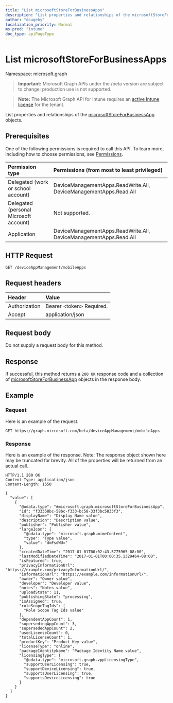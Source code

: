 ```yaml
---
title: "List microsoftStoreForBusinessApps"
description: "List properties and relationships of the microsoftStoreForBusinessApp objects."
author: "dougeby"
localization_priority: Normal
ms.prod: "intune"
doc_type: apiPageType
---
```


# List microsoftStoreForBusinessApps

Namespace: microsoft.graph

> **Important:** Microsoft Graph APIs under the /beta version are subject to change; production use is not supported.

> **Note:** The Microsoft Graph API for Intune requires an [active Intune license](https://go.microsoft.com/fwlink/?linkid=839381) for the tenant.

List properties and relationships of the [microsoftStoreForBusinessApp](../resources/intune-apps-microsoftstoreforbusinessapp.md) objects.

## Prerequisites
One of the following permissions is required to call this API. To learn more, including how to choose permissions, see [Permissions](/graph/permissions-reference).

|Permission type|Permissions (from most to least privileged)|
|:---|:---|
|Delegated (work or school account)|DeviceManagementApps.ReadWrite.All, DeviceManagementApps.Read.All|
|Delegated (personal Microsoft account)|Not supported.|
|Application|DeviceManagementApps.ReadWrite.All, DeviceManagementApps.Read.All|

## HTTP Request
<!-- {
  "blockType": "ignored"
}
-->
``` http
GET /deviceAppManagement/mobileApps
```

## Request headers
|Header|Value|
|:---|:---|
|Authorization|Bearer &lt;token&gt; Required.|
|Accept|application/json|

## Request body
Do not supply a request body for this method.

## Response
If successful, this method returns a `200 OK` response code and a collection of [microsoftStoreForBusinessApp](../resources/intune-apps-microsoftstoreforbusinessapp.md) objects in the response body.

## Example

### Request
Here is an example of the request.
``` http
GET https://graph.microsoft.com/beta/deviceAppManagement/mobileApps
```

### Response
Here is an example of the response. Note: The response object shown here may be truncated for brevity. All of the properties will be returned from an actual call.
``` http
HTTP/1.1 200 OK
Content-Type: application/json
Content-Length: 1550

{
  "value": [
    {
      "@odata.type": "#microsoft.graph.microsoftStoreForBusinessApp",
      "id": "f33358bc-58bc-f333-bc58-33f3bc5833f3",
      "displayName": "Display Name value",
      "description": "Description value",
      "publisher": "Publisher value",
      "largeIcon": {
        "@odata.type": "microsoft.graph.mimeContent",
        "type": "Type value",
        "value": "dmFsdWU="
      },
      "createdDateTime": "2017-01-01T00:02:43.5775965-08:00",
      "lastModifiedDateTime": "2017-01-01T00:00:35.1329464-08:00",
      "isFeatured": true,
      "privacyInformationUrl": "https://example.com/privacyInformationUrl/",
      "informationUrl": "https://example.com/informationUrl/",
      "owner": "Owner value",
      "developer": "Developer value",
      "notes": "Notes value",
      "uploadState": 11,
      "publishingState": "processing",
      "isAssigned": true,
      "roleScopeTagIds": [
        "Role Scope Tag Ids value"
      ],
      "dependentAppCount": 1,
      "supersedingAppCount": 3,
      "supersededAppCount": 2,
      "usedLicenseCount": 0,
      "totalLicenseCount": 1,
      "productKey": "Product Key value",
      "licenseType": "online",
      "packageIdentityName": "Package Identity Name value",
      "licensingType": {
        "@odata.type": "microsoft.graph.vppLicensingType",
        "supportUserLicensing": true,
        "supportDeviceLicensing": true,
        "supportsUserLicensing": true,
        "supportsDeviceLicensing": true
      }
    }
  ]
}
```





